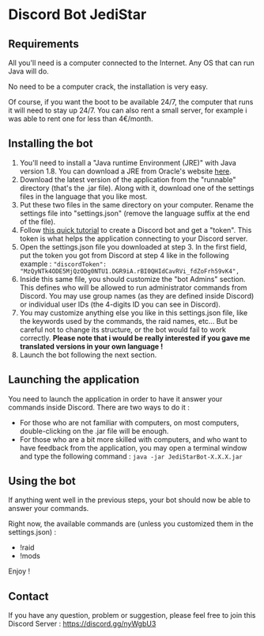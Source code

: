 # Discord Bot JediStar

## Requirements

All you'll need is a computer connected to the Internet. Any OS that can run Java will do.

No need to be a computer crack, the installation is very easy.

Of course, if you want the boot to be available 24/7, the computer that runs it will need to stay up 24/7.
You can also rent a small server, for example i was able to rent one for less than 4€/month.

## Installing the bot

1. You'll need to install a "Java runtime Environment (JRE)" with Java version 1.8. You can download a JRE from Oracle's website [here](http://www.oracle.com/technetwork/java/javase/downloads/jre8-downloads-2133155.html).
2. Download the latest version of the application from the "runnable" directory (that's the .jar file). Along with it, download one of the settings files in the language that you like most.
3. Put these two files in the same directory on your computer. Rename the settings file into "settings.json" (remove the language suffix at the end of the file).
4. Follow [this quick tutorial](https://github.com/reactiflux/discord-irc/wiki/Creating-a-discord-bot-&-getting-a-token) to create a Discord bot and get a "token". This token is what helps the application connecting to your Discord server.
5. Open the settings.json file you downloaded at step 3. In the first field, put the token you got from Discord at step 4 like in the following example : 	`"discordToken": "MzQyNTk4ODE5MjQzODg0NTU1.DGR9iA.rBI0QHIdCavRVi_fdZoFrh59vK4",`
6. Inside this same file, you should customize the "bot Admins" section. This defines who will be allowed to run administrator commands from Discord. You may use group names (as they are defined inside Discord) or individual user IDs (the 4-digits ID you can see in Discord).
7. You may customize anything else you like in this settings.json file, like the keywords used by the commands, the raid names, etc... But be careful not to change its structure, or the bot would fail to work correctly. 
**Please note that i would be really interested if you gave me translated versions in your own language !**
8. Launch the bot following the next section.

## Launching the application

You need to launch the application in order to have it answer your commands inside Discord.
There are two ways to do it :

* For those who are not familiar with computers, on most computers, double-clicking on the .jar file will be enough.
* For those who are a bit more skilled with computers, and who want to have feedback from the application, you may open a terminal window and type the following command : `java -jar JediStarBot-X.X.X.jar`

## Using the bot

If anything went well in the previous steps, your bot should now be able to answer your commands.

Right now, the available commands are (unless you customized them in the settings.json) :
* !raid
* !mods

Enjoy !

## Contact
If you have any question, problem or suggestion, please feel free to join this Discord Server : https://discord.gg/nyWgbU3
